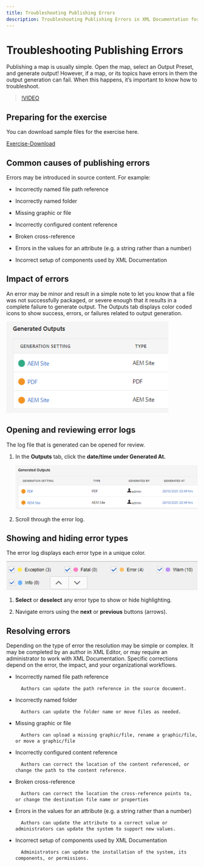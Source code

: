 ```yaml
---
title: Troubleshooting Publishing Errors
description: Troubleshooting Publishing Errors in XML Documentation for Adobe Experience Manager
---
```


# Troubleshooting Publishing Errors

Publishing a map is usually simple. Open the map, select an Output Preset, and generate output! However, if a map, or its topics have errors in them the output generation can fail. When this happens, it’s important to know how to troubleshoot.

>[!VIDEO](https://video.tv.adobe.com/v/338990)

## Preparing for the exercise

You can download sample files for the exercise here.

[Exercise-Download](assets/exercises/publishing-basic-to-advanced.zip)

## Common causes of publishing errors

Errors may be introduced in source content. For example:

* Incorrectly named file path reference

* Incorrectly named folder

* Missing graphic or file

* Incorrectly configured content reference

* Broken cross-reference

* Errors in the values for an attribute (e.g. a string rather than a number)

* Incorrect setup of components used by XML Documentation

## Impact of errors

An error may be minor and result in a simple note to let you know that a file was not successfully packaged, or severe enough that it results in a complete failure to generate output. The Outputs tab displays color coded icons to show success, errors, or failures related to output generation.

![error-impact](images/error-impact.png)
 
## Opening and reviewing error logs

The log file that is generated can be opened for review.

1. In the **Outputs** tab, click the **date/time under Generated At.**

    ![error-log](images/error-log.png)
 
2. Scroll through the error log.

## Showing and hiding error types

The error log displays each error type in a unique color.

![navigate-errors](images/navigate-errors.png )
 
1. **Select** or **deselect** any error type to show or hide highlighting.

2. Navigate errors using the **next** or **previous** buttons (arrows).

## Resolving errors

Depending on the type of error the resolution may be simple or complex. It may be completed by an author in XML Editor, or may require an administrator to work with XML Documentation. Specific corrections depend on the error, the impact, and your organizational workflows.

* Incorrectly named file path reference

        Authors can update the path reference in the source document.

* Incorrectly named folder

        Authors can update the folder name or move files as needed.

* Missing graphic or file

        Authors can upload a missing graphic/file, rename a graphic/file, or move a graphic/file

* Incorrectly configured content reference

        Authors can correct the location of the content referenced, or change the path to the content reference.

* Broken cross-reference

        Authors can correct the location the cross-reference points to, or change the destination file name or properties

* Errors in the values for an attribute (e.g. a string rather than a number) 

        Authors can update the attribute to a correct value or administrators can update the system to support new values.

* Incorrect setup of components used by XML Documentation

        Administrators can update the installation of the system, its components, or permissions.
